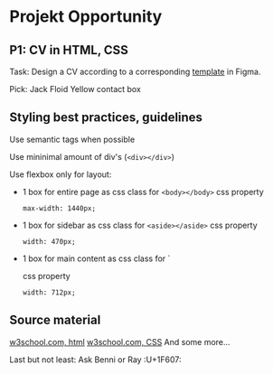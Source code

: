 # Projekt Opportunity

## P1: CV in HTML, CSS
Task:
Design a CV according to a corresponding [template](https://docs.google.com/document/d/1syfvTT4JxrIOBNgC5FgtTu9-jznQ1R9duXduSB98weo/edit) in Figma.

Pick: 
Jack Floid
Yellow contact box


## Styling best practices, guidelines
Use semantic tags when possible

Use mininimal amount of div's (`<div></div>`)

Use flexbox only for layout:
- 1 box for entire page as css class for `<body></body>`
    css property 
    ```
    max-width: 1440px;
    ```
- 1 box for sidebar as css class for `<aside></aside>`
    css property
    ```
    width: 470px;
    ```

- 1 box for main content as css class for `<main></main>
    css property
    ```
    width: 712px;
    ```

## Source material
[w3school.com, html](https://www.w3schools.com/html/default.asp)
[w3school.com, CSS](https://www.w3schools.com/css/default.asp)
And some more...

Last but not least:
Ask Benni or Ray :U+1F607:
